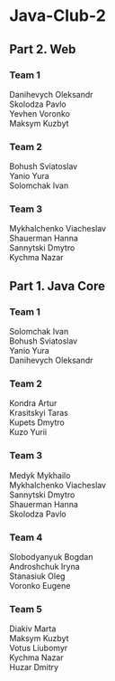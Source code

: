 # Java-Club-2

## Part 2. Web  
### Team 1  
Danihevych Oleksandr  
Skolodza Pavlo  
Yevhen Voronko  
Maksym Kuzbyt  

### Team 2  
Bohush Sviatoslav  
Yanio Yura  
Solomchak Ivan  

### Team 3
Mykhalchenko Viacheslav  
Shauerman Hanna  
Sannytski Dmytro  
Kychma Nazar  


## Part 1. Java Core  
### Team 1  
Solomchak Ivan  
Bohush Sviatoslav  
Yanio Yura  
Danihevych Oleksandr  

### Team 2
Kondra Artur  
Krasitskyi Taras  
Kupets Dmytro  
Kuzo Yurii  

### Team 3
Medyk Mykhailo  
Mykhalchenko Viacheslav  
Sannytski Dmytro  
Shauerman Hanna  
Skolodza Pavlo  

### Team 4
Slobodyanyuk Bogdan  
Androshchuk Iryna  
Stanasiuk Oleg  
Voronko Eugene  

### Team 5
Diakiv Marta  
Maksym Kuzbyt  
Votus Liubomyr  
Kychma Nazar  
Huzar Dmitry  

